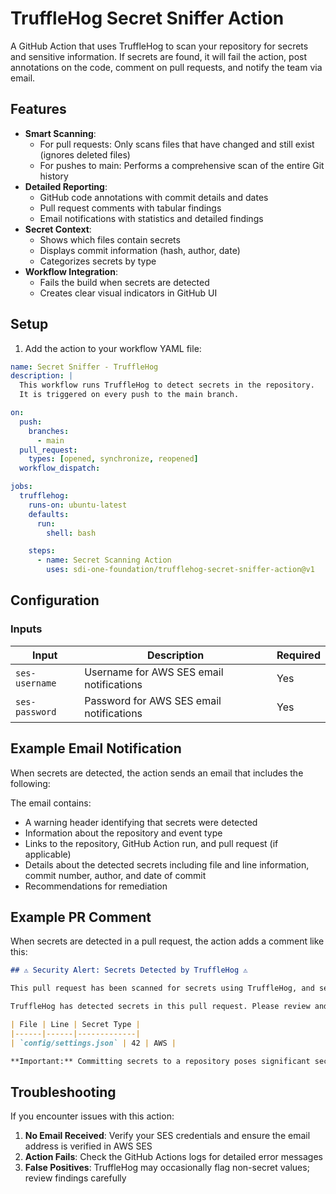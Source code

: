 # TruffleHog Secret Sniffer Action

A GitHub Action that uses TruffleHog to scan your repository for secrets and sensitive information. If secrets are found, it will fail the action, post annotations on the code, comment on pull requests, and notify the team via email.

## Features

- **Smart Scanning**:
  - For pull requests: Only scans files that have changed and still exist (ignores deleted files)
  - For pushes to main: Performs a comprehensive scan of the entire Git history
- **Detailed Reporting**:
  - GitHub code annotations with commit details and dates
  - Pull request comments with tabular findings
  - Email notifications with statistics and detailed findings
- **Secret Context**:
  - Shows which files contain secrets
  - Displays commit information (hash, author, date)
  - Categorizes secrets by type
- **Workflow Integration**:
  - Fails the build when secrets are detected
  - Creates clear visual indicators in GitHub UI

## Setup

1. Add the action to your workflow YAML file:

```yaml
name: Secret Sniffer - TruffleHog
description: |
  This workflow runs TruffleHog to detect secrets in the repository.
  It is triggered on every push to the main branch.

on:
  push:
    branches:
      - main
  pull_request:
    types: [opened, synchronize, reopened]
  workflow_dispatch:

jobs:
  trufflehog:
    runs-on: ubuntu-latest
    defaults:
      run:
        shell: bash

    steps:
      - name: Secret Scanning Action
        uses: sdi-one-foundation/trufflehog-secret-sniffer-action@v1
```

## Configuration

### Inputs

| Input | Description | Required |
|-------|-------------|----------|
| `ses-username` | Username for AWS SES email notifications | Yes |
| `ses-password` | Password for AWS SES email notifications | Yes |

## Example Email Notification

When secrets are detected, the action sends an email that includes the following:

The email contains:

- A warning header identifying that secrets were detected
- Information about the repository and event type
- Links to the repository, GitHub Action run, and pull request (if applicable)
- Details about the detected secrets including file and line information, commit number, author, and date of commit
- Recommendations for remediation

## Example PR Comment

When secrets are detected in a pull request, the action adds a comment like this:

```markdown
## ⚠️ Security Alert: Secrets Detected by TruffleHog ⚠️

This pull request has been scanned for secrets using TruffleHog, and sensitive information has been detected. Please review the findings below and take appropriate action to secure your repository.

TruffleHog has detected secrets in this pull request. Please review and remove any sensitive information.

| File | Line | Secret Type |
|------|------|-------------|
| `config/settings.json` | 42 | AWS |

**Important:** Committing secrets to a repository poses significant security risks. Please remove these secrets and consider them compromised.
```

## Troubleshooting

If you encounter issues with this action:

1. **No Email Received**: Verify your SES credentials and ensure the email address is verified in AWS SES
2. **Action Fails**: Check the GitHub Actions logs for detailed error messages
3. **False Positives**: TruffleHog may occasionally flag non-secret values; review findings carefully
